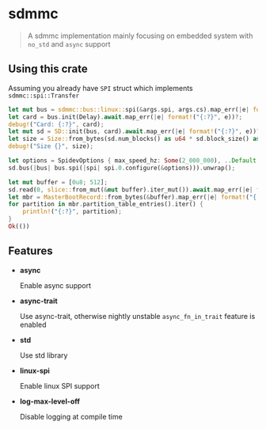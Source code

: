 sdmmc
=====

> A sdmmc implementation mainly focusing on embedded system with `no_std` and `async` support

Using this crate
----------------

Assuming you already have `SPI` struct which implements `sdmmc::spi::Transfer`

```rust
let mut bus = sdmmc::bus::linux::spi(&args.spi, args.cs).map_err(|e| format!("{:?}", e))?;
let card = bus.init(Delay).await.map_err(|e| format!("{:?}", e))?;
debug!("Card: {:?}", card);
let mut sd = SD::init(bus, card).await.map_err(|e| format!("{:?}", e))?;
let size = Size::from_bytes(sd.num_blocks() as u64 * sd.block_size() as u64);
debug!("Size {}", size);

let options = SpidevOptions { max_speed_hz: Some(2_000_000), ..Default::default() };
sd.bus(|bus| bus.spi(|spi| spi.0.configure(&options))).unwrap();

let mut buffer = [0u8; 512];
sd.read(0, slice::from_mut(&mut buffer).iter_mut()).await.map_err(|e| format!("{:?}", e))?;
let mbr = MasterBootRecord::from_bytes(&buffer).map_err(|e| format!("{:?}", e))?;
for partition in mbr.partition_table_entries().iter() {
    println!("{:?}", partition);
}
Ok(())
```

Features
--------

* **async**

  Enable async support

* **async-trait**

  Use async-trait, otherwise nightly unstable `async_fn_in_trait` feature is enabled

* **std**

  Use std library

* **linux-spi**

  Enable linux SPI support

* **log-max-level-off**

  Disable logging at compile time
